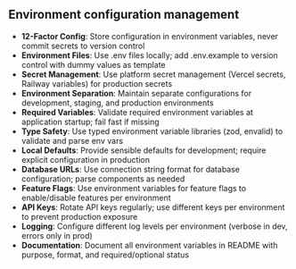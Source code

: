 ## Environment configuration management

- **12-Factor Config**: Store configuration in environment variables, never commit secrets to version control
- **Environment Files**: Use .env files locally; add .env.example to version control with dummy values as template
- **Secret Management**: Use platform secret management (Vercel secrets, Railway variables) for production secrets
- **Environment Separation**: Maintain separate configurations for development, staging, and production environments
- **Required Variables**: Validate required environment variables at application startup; fail fast if missing
- **Type Safety**: Use typed environment variable libraries (zod, envalid) to validate and parse env vars
- **Local Defaults**: Provide sensible defaults for development; require explicit configuration in production
- **Database URLs**: Use connection string format for database configuration; parse components as needed
- **Feature Flags**: Use environment variables for feature flags to enable/disable features per environment
- **API Keys**: Rotate API keys regularly; use different keys per environment to prevent production exposure
- **Logging**: Configure different log levels per environment (verbose in dev, errors only in prod)
- **Documentation**: Document all environment variables in README with purpose, format, and required/optional status
